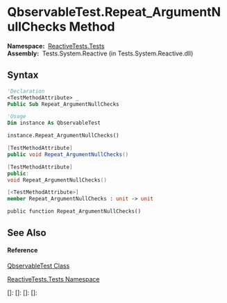 # QbservableTest.Repeat\_ArgumentNullChecks Method

**Namespace:**  [ReactiveTests.Tests](ReactiveTests.Tests\ReactiveTests.Tests.md)  
**Assembly:**  Tests.System.Reactive (in Tests.System.Reactive.dll)

## Syntax

```vb
'Declaration
<TestMethodAttribute> _
Public Sub Repeat_ArgumentNullChecks
```

```vb
'Usage
Dim instance As QbservableTest

instance.Repeat_ArgumentNullChecks()
```

```csharp
[TestMethodAttribute]
public void Repeat_ArgumentNullChecks()
```

```c++
[TestMethodAttribute]
public:
void Repeat_ArgumentNullChecks()
```

```fsharp
[<TestMethodAttribute>]
member Repeat_ArgumentNullChecks : unit -> unit 
```

```jscript
public function Repeat_ArgumentNullChecks()
```

## See Also

#### Reference

[QbservableTest Class](QbservableTest\QbservableTest.md)

[ReactiveTests.Tests Namespace](ReactiveTests.Tests\ReactiveTests.Tests.md)

[]: 
[]: 
[]: 
[]: 